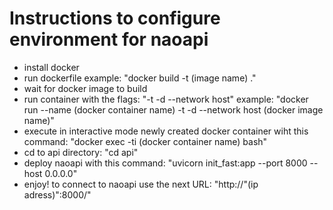 # Instructions to configure environment for naoapi
* install docker
* run dockerfile example: "docker build -t (image name) ."
* wait for docker image to build
* run container with the flags: "-t -d --network host" example: "docker run --name (docker container name) -t -d --network host (docker image name)"
* execute in interactive mode newly created docker container wiht this command: "docker exec -ti (docker container name) bash"
* cd to api directory: "cd api"
* deploy naoapi with this command: "uvicorn init_fast:app --port 8000 --host 0.0.0.0"
* enjoy! to connect to naoapi use the next URL: "http://"(ip adress)":8000/"
